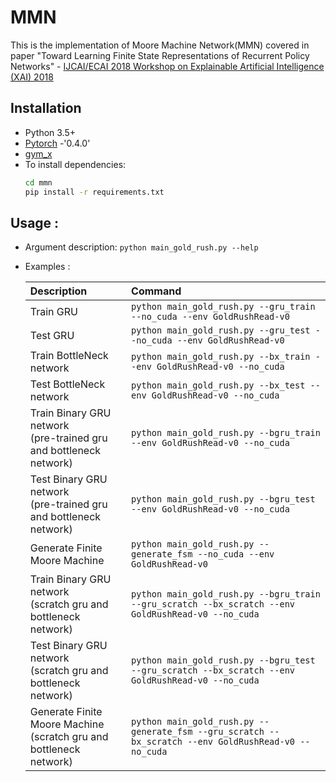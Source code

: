 # MMN

This is the implementation of Moore Machine Network(MMN) covered in paper "Toward Learning Finite State Representations of Recurrent Policy Networks" - [IJCAI/ECAI 2018 Workshop on
Explainable Artificial Intelligence (XAI) 2018](http://home.earthlink.net/~dwaha/research/meetings/faim18-xai/)

## Installation
 * Python 3.5+
 * [Pytorch](http://pytorch.org/) -'0.4.0'
 * [gym_x](https://github.com/koulanurag/gym_x)
 * To install dependencies:
    ```bash
    cd mmn
    pip install -r requirements.txt
    ```

## Usage :
* Argument description: ```python main_gold_rush.py --help```
* Examples :

    | Description  |Command     |
    |:-----------|:-----------|
    |Train GRU | ```python main_gold_rush.py --gru_train --no_cuda --env GoldRushRead-v0```|
    |Test GRU  | ```python main_gold_rush.py --gru_test --no_cuda --env GoldRushRead-v0``` |
    |Train BottleNeck network| ```python main_gold_rush.py --bx_train --env GoldRushRead-v0 --no_cuda``` |
    |Test BottleNeck network| ```python main_gold_rush.py --bx_test --env GoldRushRead-v0 --no_cuda``` |
    |Train Binary GRU network <br> (pre-trained gru and bottleneck network)|```python main_gold_rush.py --bgru_train --env GoldRushRead-v0 --no_cuda```|
    |Test Binary GRU network <br> (pre-trained gru and bottleneck network)| ```python main_gold_rush.py --bgru_test --env GoldRushRead-v0 --no_cuda```|
    |Generate Finite Moore Machine| ```python main_gold_rush.py --generate_fsm --no_cuda --env GoldRushRead-v0```|
    |Train Binary GRU network <br> (scratch gru and bottleneck network)|```python main_gold_rush.py --bgru_train --gru_scratch --bx_scratch --env GoldRushRead-v0 --no_cuda```|
    |Test Binary GRU network <br> (scratch gru and bottleneck network)|```python main_gold_rush.py --bgru_test --gru_scratch --bx_scratch --env GoldRushRead-v0 --no_cuda```|
    |Generate Finite Moore Machine <br> (scratch gru and bottleneck network)|```python main_gold_rush.py --generate_fsm --gru_scratch --bx_scratch --env GoldRushRead-v0 --no_cuda```|

